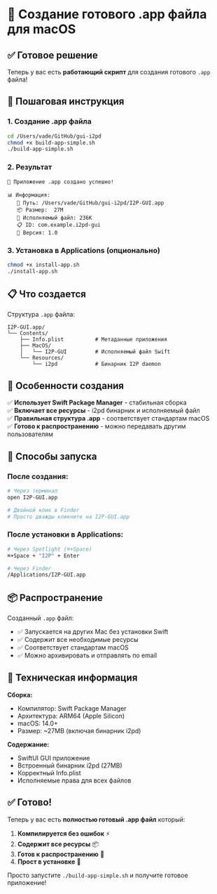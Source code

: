 # 🍎 Создание готового .app файла для macOS

## ✅ Готовое решение

Теперь у вас есть **работающий скрипт** для создания готового `.app` файла!

## 🚀 Пошаговая инструкция

### 1. Создание .app файла
```bash
cd /Users/vade/GitHub/gui-i2pd
chmod +x build-app-simple.sh
./build-app-simple.sh
```

### 2. Результат
```
🎉 Приложение .app создано успешно!

📊 Информация:
   📍 Путь: /Users/vade/GitHub/gui-i2pd/I2P-GUI.app
   📦 Размер:  27M
   🔧 Исполняемый файл: 236K
   📋 ID: com.example.i2pd-gui
   📱 Версия: 1.0
```

### 3. Установка в Applications (опционально)
```bash
chmod +x install-app.sh
./install-app.sh
```

## 📋 Что создается

Структура `.app` файла:
```
I2P-GUI.app/
└── Contents/
    ├── Info.plist          # Метаданные приложения
    ├── MacOS/
    │   └── I2P-GUI         # Исполняемый файл Swift
    └── Resources/
        └── i2pd            # Бинарник I2P daemon
```

## 🎯 Особенности создания

✅ **Использует Swift Package Manager** - стабильная сборка  
✅ **Включает все ресурсы** - i2pd бинарник и исполняемый файл  
✅ **Правильная структура .app** - соответствует стандартам macOS  
✅ **Готово к распространению** - можно передавать другим пользователям  

## 🚀 Способы запуска

### После создания:
```bash
# Через терминал
open I2P-GUI.app

# Двойной клик в Finder
# Просто дважды кликните на I2P-GUI.app
```

### После установки в Applications:
```bash
# Через Spotlight (⌘+Space)
⌘+Space + "I2P" + Enter

# Через Finder
/Applications/I2P-GUI.app
```

## 📦 Распространение

Созданный `.app` файл:
- ✅ Запускается на других Mac без установки Swift
- ✅ Содержит все необходимые ресурсы  
- ✅ Соответствует стандартам macOS
- ✅ Можно архивировать и отправлять по email

## 🔧 Техническая информация

**Сборка:**
- Компилятор: Swift Package Manager
- Архитектура: ARM64 (Apple Silicon)
- macOS: 14.0+
- Размер: ~27MB (включая бинарник i2pd)

**Содержание:**
- SwiftUI GUI приложение
- Встроенный бинарник i2pd (27MB)
- Корректный Info.plist
- Исполняемые права для всех файлов

## ✅ Готово!

Теперь у вас есть **полностью готовый .app файл** который:
1. **Компилируется без ошибок** ⚡  
2. **Содержит все ресурсы** 📦
3. **Готов к распространению** 🚀
4. **Прост в установке** 📌

Просто запустите `./build-app-simple.sh` и получите готовое приложение!
